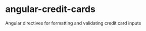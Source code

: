 angular-credit-cards
====================

Angular directives for formatting and validating credit card inputs
